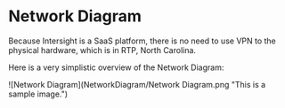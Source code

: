 # Network Diagram

Because Intersight is a SaaS platform, there is no need to use VPN to the physical hardware, which is in RTP, North Carolina.

Here is a very simplistic overview of the Network Diagram:

![Network Diagram](NetworkDiagram/Network Diagram.png "This is a sample image.")